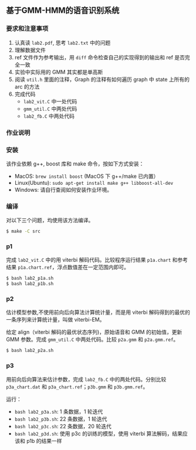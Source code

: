 ## 基于GMM-HMM的语音识别系统

### 要求和注意事项

1. 认真读 `lab2.pdf`, 思考 `lab2.txt` 中的问题
2. 理解数据文件
3. ref 文件作为参考输出，用 `diff` 命令检查自己的实现得到的输出和 ref 是否完全一致
4. 实验中实际用的 GMM 其实都是单高斯
5. 阅读 `util.h` 里面的注释，Graph 的注释有如何遍历 graph 中 state 上所有的 arc 的方法
6. 完成代码
    * `lab2_vit.C` 中一处代码
    * `gmm_util.C` 中两处代码
    * `lab2_fb.C` 中两处代码

### 作业说明

### 安装

该作业依赖 g++, boost 库和 make 命令，按如下方式安装：
* MacOS: `brew install boost` (MacOS 下 g++/make 已内置）
* Linux(Ubuntu): `sudo apt-get install make g++ libboost-all-dev`
* Windows: 请自行查阅如何安装作业环境。

### 编译

对以下三个问题，均使用该方法编译。

``` bash
$ make -C src
```

### p1

完成 `lab2_vit.C` 中的用 viterbi 解码代码。比较程序运行结果 `p1a.chart` 和参考结果 `p1a.chart.ref`，浮点数值差在一定范围内即可。

``` bash
$ bash lab2_p1a.sh
$ bash lab2_p1b.sh
```

### p2

估计模型参数,不使用前向后向算法计算统计量，而是用 viterbi 解码得到的最优的一条序列来计算统计量，叫做 viterbi-EM。

给定 align（viterbi 解码的最优状态序列)，原始语音和 GMM 的初始值，更新 GMM 参数。完成 `gmm_util.C` 中两处代码。比较 `p2a.gmm` 和 `p2a.gmm.ref`。

``` bash
$ bash lab2_p2a.sh
```

### p3

用前向后向算法来估计参数，完成 `lab2_fb.C` 中的两处代码。分别比较 `p3a_chart.dat` 和 `p3a_chart.ref`；`p3b.gmm` 和 `p3b.gmm.ref`。

运行：
* `bash lab2_p3a.sh`: 1 条数据，1 轮迭代
* `bash lab2_p3b.sh`: 22 条数据，1 轮迭代
* `bash lab2_p3c.sh`: 22 条数据，20 轮迭代
* `bash lab2_p3d.sh`: 使用 p3c 的训练的模型，使用 viterbi 算法解码，结果应该和 p1b 的结果一样
